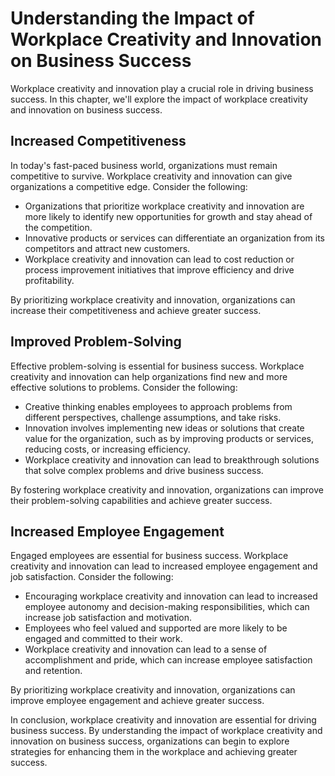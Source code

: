Understanding the Impact of Workplace Creativity and Innovation on Business Success
=====================================================================================================================================================================

Workplace creativity and innovation play a crucial role in driving business success. In this chapter, we'll explore the impact of workplace creativity and innovation on business success.

Increased Competitiveness
-------------------------

In today's fast-paced business world, organizations must remain competitive to survive. Workplace creativity and innovation can give organizations a competitive edge. Consider the following:

* Organizations that prioritize workplace creativity and innovation are more likely to identify new opportunities for growth and stay ahead of the competition.
* Innovative products or services can differentiate an organization from its competitors and attract new customers.
* Workplace creativity and innovation can lead to cost reduction or process improvement initiatives that improve efficiency and drive profitability.

By prioritizing workplace creativity and innovation, organizations can increase their competitiveness and achieve greater success.

Improved Problem-Solving
------------------------

Effective problem-solving is essential for business success. Workplace creativity and innovation can help organizations find new and more effective solutions to problems. Consider the following:

* Creative thinking enables employees to approach problems from different perspectives, challenge assumptions, and take risks.
* Innovation involves implementing new ideas or solutions that create value for the organization, such as by improving products or services, reducing costs, or increasing efficiency.
* Workplace creativity and innovation can lead to breakthrough solutions that solve complex problems and drive business success.

By fostering workplace creativity and innovation, organizations can improve their problem-solving capabilities and achieve greater success.

Increased Employee Engagement
-----------------------------

Engaged employees are essential for business success. Workplace creativity and innovation can lead to increased employee engagement and job satisfaction. Consider the following:

* Encouraging workplace creativity and innovation can lead to increased employee autonomy and decision-making responsibilities, which can increase job satisfaction and motivation.
* Employees who feel valued and supported are more likely to be engaged and committed to their work.
* Workplace creativity and innovation can lead to a sense of accomplishment and pride, which can increase employee satisfaction and retention.

By prioritizing workplace creativity and innovation, organizations can improve employee engagement and achieve greater success.

In conclusion, workplace creativity and innovation are essential for driving business success. By understanding the impact of workplace creativity and innovation on business success, organizations can begin to explore strategies for enhancing them in the workplace and achieving greater success.
